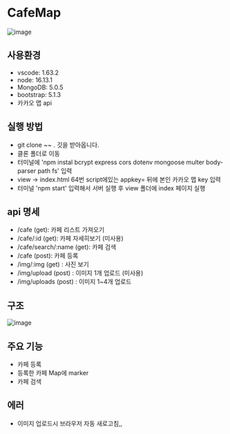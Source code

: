 # CafeMap
![image](https://user-images.githubusercontent.com/64072136/151642710-52376ba5-2ce6-4352-9389-6683fd46be66.png)

## 사용환경
- vscode: 1.63.2
- node: 16.13.1
- MongoDB: 5.0.5
- bootstrap: 5.1.3
- 카카오 맵 api

## 실행 방법
- git clone ~~ . 깃을 받아옵니다.
- 클론 폴더로 이동
- 터미널에 'npm instal bcrypt express cors dotenv mongoose multer body-parser path fs' 입력
- view -> index.html 64번 script에있는 appkey= 뒤에 본인 카카오 맵 key 입력
- 터미널 'npm start' 입력해서 서버 실행 후 view 폴더에 index 페이지 실행

## api 명세
- /cafe (get): 카페 리스트 가져오기
- /cafe/:id (get): 카페 자세히보기  (미사용)
- /cafe/search/:name (get): 카페 검색
- /cafe (post): 카페 등록
- /img/:img (get) : 사진 보기
- /img/upload (post) : 이미지 1개 업로드 (미사용)
- /img/uploads (post) : 이미지 1~4개 업로드

## 구조
![image](https://user-images.githubusercontent.com/64072136/151556396-d28e68da-1892-4fa0-996a-8f529d1be6a4.png)


## 주요 기능
- 카페 등록
- 등록한 카페 Map에 marker
- 카페 검색

## 에러
- 이미지 업로드시 브라우저 자동 새로고침,,
